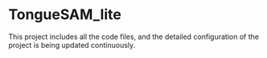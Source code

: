 # TongueSAM_lite
This project includes all the code files, and the detailed configuration of the project is being updated continuously.
